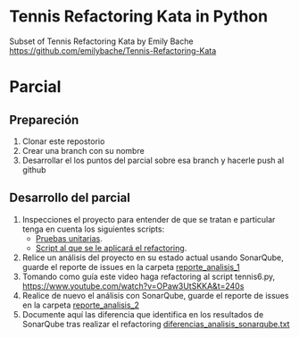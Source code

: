 # Tennis Refactoring Kata in Python

Subset of Tennis Refactoring Kata by Emily Bache https://github.com/emilybache/Tennis-Refactoring-Kata


# Parcial

## Prepareción

1. Clonar este repostorio
2. Crear una branch con su nombre
3. Desarrollar el los puntos del parcial sobre esa branch y hacerle push al github


## Desarrollo del parcial

1. Inspecciones el proyecto para entender de que se tratan e particular tenga en cuenta los siguientes scripts:
    * [Pruebas unitarias](tennis_refactoring_kata/tennis_test.py).
    * [Script al que se le aplicará el refactoring](tennis_refactoring_kata/tennis6.py).
2. Relice un análisis del proyecto en su estado actual usando SonarQube, guarde el reporte de issues en la carpeta [reporte_analisis_1](tennis_refactoring_kata/reporte_analisis_1)
3. Tomando como guía este video haga refactoring al script tennis6.py, https://www.youtube.com/watch?v=OPaw3UtSKKA&t=240s
4. Realice de nuevo el análisis con SonarQube, guarde el reporte de issues en la carpeta [reporte_analisis_2](tennis_refactoring_kata/reporte_analisis_2)
5. Documente aquí las diferencia que identifica en los resultados de SonarQube tras realizar el refactoring [diferencias_analisis_sonarqube.txt](tennis_refactoring_kata/diferencias_analisis_sonarqube.txt)
